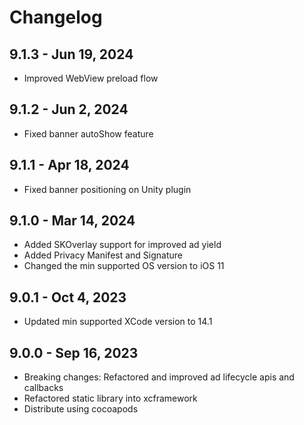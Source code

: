 # Changelog

## 9.1.3 - Jun 19, 2024

* Improved WebView preload flow

## 9.1.2 - Jun 2, 2024

* Fixed banner autoShow feature

## 9.1.1 - Apr 18, 2024

* Fixed banner positioning on Unity plugin

## 9.1.0 - Mar 14, 2024

* Added SKOverlay support for improved ad yield
* Added Privacy Manifest and Signature
* Changed the min supported OS version to iOS 11

## 9.0.1 - Oct 4, 2023

* Updated min supported XCode version to 14.1

## 9.0.0 - Sep 16, 2023

* Breaking changes: Refactored and improved ad lifecycle apis and callbacks
* Refactored static library into xcframework
* Distribute using cocoapods
